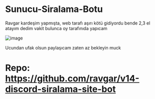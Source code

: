 # Sunucu-Siralama-Botu

Ravgar kardeşim yapmışta, web tarafı aşırı kötü gidiyordu bende 2,3 el atayım dedim vakit bulunca oy tarafınıda yapıcam 

![image](https://user-images.githubusercontent.com/74346832/227737629-468ebf54-eefc-4c2a-bdea-c25581a24b57.png)

Ucundan ufak olsun paylaşıcam zaten az bekleyin muck

# Repo: https://github.com/ravgar/v14-discord-siralama-site-bot
